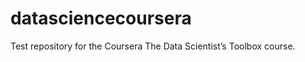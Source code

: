 datasciencecoursera
===================
Test repository for the Coursera The Data Scientist’s Toolbox course.
